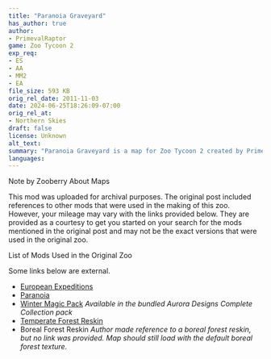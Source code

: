```yaml
---
title: "Paranoia Graveyard"
has_author: true
author: 
- PrimevalRaptor
game: Zoo Tycoon 2
exp_req: 
- ES
- AA
- MM2
- EA
file_size: 593 KB
orig_rel_date: 2011-11-03
date: 2024-06-25T18:26:09-07:00
orig_rel_at: 
- Northern Skies
draft: false
license: Unknown
alt_text: 
summary: "Paranoia Graveyard is a map for Zoo Tycoon 2 created by PrimevalRaptor."
languages:
---
```



Note by Zooberry About Maps 


This mod was uploaded for archival purposes. The original post included references to other mods that were used in the making of this zoo. However, your mileage may vary with the links provided below. They are provided as a courtesy to get you started on your search for the mods mentioned in the original post and may not be the exact versions that were used in the original zoo.


List of Mods Used in the Original Zoo


Some links below are external.

- [European Expeditions](https://www.zooberry.org/mods/zt2/expansive-packs/european-expeditions/)
- [Paranoia](https://zt2downloadlibrary.fandom.com/wiki/Paranoia!_(Z-Studio))
- [Winter Magic Pack](https://zt2downloadlibrary.fandom.com/wiki/Complete_Collection_(Aurora_Designs)) *Available in the bundled Aurora Designs Complete Collection pack*
- [Temperate Forest Reskin](https://www.zooberry.org/mods/zt2/texture-mods/biome-reskins/temperate-forest/)
- Boreal Forest Reskin *Author made reference to a boreal forest reskin, but no link was provided. Map should still load with the default boreal forest texture.*